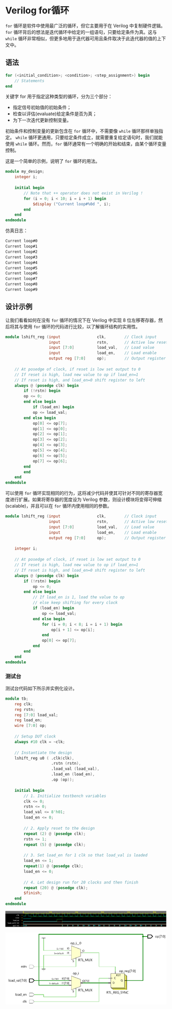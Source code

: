 # Verilog for循环

`for` 循环是软件中使用最广泛的循环，但它主要用于在 Verilog 中复制硬件逻辑。 `for` 循环背后的想法是迭代循环中给定的一组语句，只要给定条件为真。这与 `while` 循环非常相似，但更多地用于迭代器可用且条件取决于此迭代器的值的上下文中。

## 语法

```verilog
for (<initial_condition>; <condition>; <step_assignment>) begin
	// Statements
end
```

关键字 for 用于指定这种类型的循环，分为三个部分：

- 指定信号初始值的初始条件；
- 检查以评估(evaluate)给定条件是否为真；
- 为下一次迭代更新控制变量。

初始条件和控制变量的更新包含在 `for` 循环中，不需要像 `while` 循环那样单独指定。 `while` 循环更通用，只要给定条件成立，就需要重复给定语句时，我们就能使用 `while` 循环。然而，`for` 循环通常有一个明确的开始和结束，由某个循环变量控制。

这是一个简单的示例，说明了 `for` 循环的用法。

```verilog
module my_design;
	integer i;

	initial begin
		// Note that ++ operator does not exist in Verilog !
		for (i = 0; i < 10; i = i + 1) begin
			$display ("Current loop#%0d ", i);
		end
	end
endmodule
```

仿真日志：

```bash
Current loop#0 
Current loop#1 
Current loop#2 
Current loop#3 
Current loop#4 
Current loop#5 
Current loop#6 
Current loop#7 
Current loop#8 
Current loop#9
```

## 设计示例

让我们看看如何在没有 `for` 循环的情况下在 Verilog 中实现 8 位左移寄存器，然后将其与使用 `for` 循环的代码进行比较，以了解循环结构的实用性。

```verilog
module lshift_reg (input 				clk,		// Clock input
                   input 				rstn,		// Active low reset input
                   input [7:0] 			load_val, 	// Load value
                   input 				load_en, 	// Load enable
                   output reg [7:0]     op); 		// Output register value

    // At posedge of clock, if reset is low set output to 0
    // If reset is high, load new value to op if load_en=1
    // If reset is high, and load_en=0 shift register to left
    always @ (posedge clk) begin
        if (!rstn) begin
        op <= 0;
        end else begin
            if (load_en) begin
            op <= load_val;
        end else begin
            op[0] <= op[7];
            op[1] <= op[0];
            op[2] <= op[1];
            op[3] <= op[2];
            op[4] <= op[3];
            op[5] <= op[4];
            op[6] <= op[5];
            op[7] <= op[6];
        end
        end
    end
endmodule
```

可以使用 `for` 循环实现相同的行为，这将减少代码并使其可针对不同的寄存器宽度进行扩展。如果将寄存器的宽度设为 Verilog 参数，则设计模块将变得可伸缩(scalable)，并且可以在 `for` 循环内使用相同的参数。

```verilog
module lshift_reg (input 				clk,		// Clock input
                   input    			rstn,		// Active low reset input
                   input [7:0] 			load_val, 	// Load value
                   input 				load_en, 	// Load enable
                   output reg [7:0]     op); 		// Output register value

    integer i;

    // At posedge of clock, if reset is low set output to 0
    // If reset is high, load new value to op if load_en=1
    // If reset is high, and load_en=0 shift register to left
    always @ (posedge clk) begin
        if (!rstn) begin
            op <= 0;
        end else begin
            // If load_en is 1, load the value to op
            // else keep shifting for every clock
            if (load_en) begin
                op <= load_val;
            end else begin
                for (i = 0; i < 8; i = i + 1) begin
                    op[i + 1] <= op[i];
                end
                op[0] <= op[7];
            end
        end
    end
endmodule
```

### 测试台

测试台代码如下所示并实例化设计。

```verilog
module tb;
    reg clk;
    reg rstn;
    reg [7:0] load_val;
    reg load_en;
    wire [7:0] op;

    // Setup DUT clock
    always #10 clk = ~clk;

    // Instantiate the design
    lshift_reg u0 ( .clk(clk),
                    .rstn (rstn),
                    .load_val (load_val),
                    .load_en (load_en),
                    .op (op));

    initial begin
        // 1. Initialize testbench variables
        clk <= 0;
        rstn <= 0;
        load_val <= 8'h01;
        load_en <= 0;

        // 2. Apply reset to the design
        repeat (2) @ (posedge clk);
        rstn <= 1;
        repeat (5) @ (posedge clk);

        // 3. Set load_en for 1 clk so that load_val is loaded
        load_en <= 1;
        repeat(1) @ (posedge clk);
        load_en <= 0;

        // 4. Let design run for 20 clocks and then finish
        repeat (20) @ (posedge clk);
        $finish;
    end
endmodule
```

<p style="text-align:center"><img src="./shift-reg-wave.png" alt="shift-reg-wave" style="zoom:100%;" /></p>

<p style="text-align:center"><img src="./shift-reg-for-loop-schematic.png" alt="shift-reg-for-loop-schematic" style="zoom:100%;" /></p>



